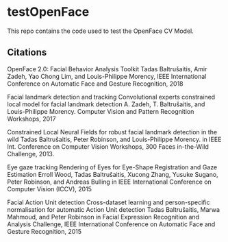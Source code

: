 # testOpenFace

This repo contains the code used to test the OpenFace CV Model. 


## Citations
OpenFace 2.0: Facial Behavior Analysis Toolkit Tadas Baltrušaitis, Amir Zadeh, Yao Chong Lim, and Louis-Philippe Morency, IEEE International Conference on Automatic Face and Gesture Recognition, 2018

Facial landmark detection and tracking
Convolutional experts constrained local model for facial landmark detection A. Zadeh, T. Baltrušaitis, and Louis-Philippe Morency. Computer Vision and Pattern Recognition Workshops, 2017

Constrained Local Neural Fields for robust facial landmark detection in the wild Tadas Baltrušaitis, Peter Robinson, and Louis-Philippe Morency. in IEEE Int. Conference on Computer Vision Workshops, 300 Faces in-the-Wild Challenge, 2013.

Eye gaze tracking
Rendering of Eyes for Eye-Shape Registration and Gaze Estimation Erroll Wood, Tadas Baltrušaitis, Xucong Zhang, Yusuke Sugano, Peter Robinson, and Andreas Bulling in IEEE International Conference on Computer Vision (ICCV), 2015

Facial Action Unit detection
Cross-dataset learning and person-specific normalisation for automatic Action Unit detection Tadas Baltrušaitis, Marwa Mahmoud, and Peter Robinson in Facial Expression Recognition and Analysis Challenge, IEEE International Conference on Automatic Face and Gesture Recognition, 2015
